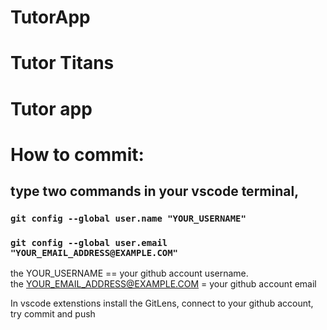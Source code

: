 # TutorApp
# Tutor Titans
# Tutor app

# How to commit: 
## type two commands in your vscode terminal, 
### `git config --global user.name "YOUR_USERNAME"`
### `git config --global user.email "YOUR_EMAIL_ADDRESS@EXAMPLE.COM"`
the YOUR_USERNAME == your github account username.\
the YOUR_EMAIL_ADDRESS@EXAMPLE.COM = your github account email

In vscode extenstions install the GitLens, connect to your github account, try commit and push